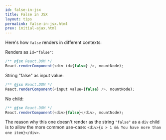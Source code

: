```yaml
---
id: false-in-jsx
title: False in JSX
layout: tips
permalink: false-in-jsx.html
prev: initial-ajax.html
---
```


Here's how `false` renders in different contexts:

Renders as `id="false"`:
```js
/** @jsx React.DOM */
React.renderComponent(<div id={false} />, mountNode);
```

String "false" as input value:
```js
/** @jsx React.DOM */
React.renderComponent(<input value={false} />, mountNode);
```

No child:
```js
/** @jsx React.DOM */
React.renderComponent(<div>{false}</div>, mountNode);
```

The reason why this one doesn't render as the string `"false"` as a `div` child is to allow the more common use-case: `<div>{x > 1 && You have more than one item}</div>`.
